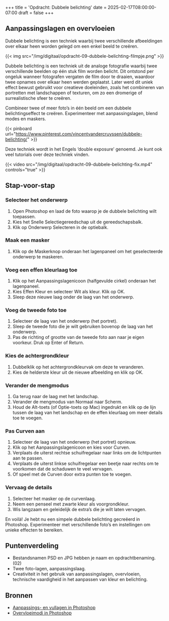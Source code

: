 +++
title = 'Opdracht: Dubbele belichting'
date = 2025-02-17T08:00:00-07:00
draft = false
+++

## Aanpassingslagen en overvloeien

Dubbele belichting is een techniek waarbij twee verschillende afbeeldingen over elkaar heen worden gelegd om een enkel beeld te creëren.

{{< img src="/img/digitaal/opdracht-09-dubbele-belichting-filmpje.png" >}}

Dubbele belichting is een techniek uit de analoge fotografie waarbij twee verschillende beelden op één stuk film worden belicht. Dit ontstond per ongeluk wanneer fotografen vergaten de film door te draaien, waardoor twee opnames over elkaar heen werden geplaatst. Later werd dit uniek effect bewust gebruikt voor creatieve doeleinden, zoals het combineren van portretten met landschappen of texturen, om zo een dromerige of surrealistische sfeer te creëren.

Combineer twee of meer foto’s in één beeld om een dubbele belichtingseffect te creëren. Experimenteer met aanpassingslagen, blend modes en maskers.

{{< pinboard url="https://www.pinterest.com/vincentvandercruyssen/dubbele-belichting/" >}}

Deze techniek wordt in het Engels ‘double exposure’ genoemd. Je kunt ook veel tutorials over deze techniek vinden.

{{< video src="/img/digitaal/opdracht-09-dubbele-belichting-fix.mp4" controls="true" >}}

## Stap-voor-stap

### Selecteer het onderwerp

1. Open Photoshop en laad de foto waarop je de dubbele belichting wilt toepassen.
2. Kies het Snelle Selectiegereedschap uit de gereedschapsbalk.
3. Klik op Onderwerp Selecteren in de optiebalk.

### Maak een masker

1. Klik op de Maskerknop onderaan het lagenpaneel om het geselecteerde onderwerp te maskeren.

### Voeg een effen kleurlaag toe

1. Klik op het Aanpassingslagenicoon (halfgevulde cirkel) onderaan het lagenpaneel.
2. Kies Effen Kleur en selecteer Wit als kleur. Klik op OK.
3. Sleep deze nieuwe laag onder de laag van het onderwerp.

### Voeg de tweede foto toe

1. Selecteer de laag van het onderwerp (het portret).
2. Sleep de tweede foto die je wilt gebruiken bovenop de laag van het onderwerp.
3. Pas de richting of grootte van de tweede foto aan naar je eigen voorkeur. Druk op Enter of Return.

### Kies de achtergrondkleur

1. Dubbelklik op het achtergrondkleurvak om deze te veranderen.
2. Kies de helderste kleur uit de nieuwe afbeelding en klik op OK.

### Verander de mengmodus

1. Ga terug naar de laag met het landschap.
2. Verander de mengmodus van Normaal naar Scherm.
3. Houd de Alt-toets (of Optie-toets op Mac) ingedrukt en klik op de lijn tussen de laag van het landschap en de effen kleurlaag om meer details toe te voegen.

### Pas Curven aan

1. Selecteer de laag van het onderwerp (het portret) opnieuw.
2. Klik op het Aanpassingslagenicoon en kies voor Curven.
3. Verplaats de uiterst rechtse schuifregelaar naar links om de lichtpunten aan te passen.
4. Verplaats de uiterst linkse schuifregelaar een beetje naar rechts om te voorkomen dat de schaduwen te veel vervagen.
5. Of speel met de Curven door extra punten toe te voegen.

### Vervaag de details

1. Selecteer het masker op de curvenlaag.
2. Neem een penseel met zwarte kleur als voorgrondkleur.
3. Wis langzaam en geleidelijk de extra’s die je wilt laten vervagen.

En voilà! Je hebt nu een simpele dubbele belichting gecreëerd in Photoshop. Experimenteer met verschillende foto’s en instellingen om unieke effecten te bereiken.

## Puntenverdeling

- Bestandsnamen PSD en JPG hebben je naam en opdrachtbenaming. (02)
- Twee foto-lagen, aanpassingslaag.
- Creativiteit in het gebruik van aanpassingslagen, overvloeien, technische vaardigheid in het aanpassen van kleur en belichting.

## Bronnen

- [Aanpassings- en vullagen in Photoshop](https://helpx.adobe.com/be_nl/photoshop/using/adjustment-fill-layers.html)
- [Overvloeimodi in Photoshop](https://helpx.adobe.com/be_nl/photoshop/using/blending-modes.html)
